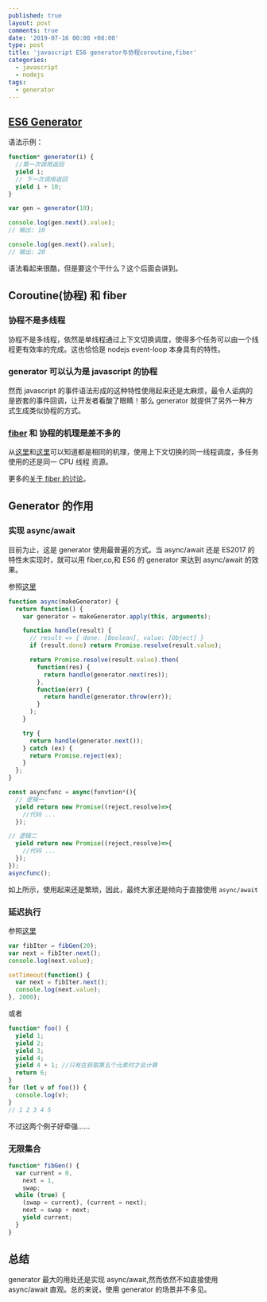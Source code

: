 ```yaml
---
published: true
layout: post
comments: true
date: '2019-07-16 00:00 +08:00'
type: post
title: 'javascript ES6 generator与协程coroutine,fiber'
categories:
  - javascript
  - nodejs
tags:
  - generator
---
```


## [ES6 Generator](https://developer.mozilla.org/en-US/docs/Web/JavaScript/Reference/Statements/function*)

语法示例：

```javascript
function* generator(i) {
  //第一次调用返回
  yield i;
  // 下一次调用返回
  yield i + 10;
}

var gen = generator(10);

console.log(gen.next().value);
// 输出: 10

console.log(gen.next().value);
// 输出: 20
```

语法看起来很酷，但是要这个干什么？这个后面会讲到。

## Coroutine(协程) 和 fiber

### 协程不是多线程

协程不是多线程，依然是单线程通过上下文切换调度，使得多个任务可以由一个线程更有效率的完成。这也恰恰是 nodejs event-loop 本身具有的特性。

### generator 可以认为是 javascript 的协程

然而 javascript 的事件语法形成的这种特性使用起来还是太麻烦，最令人诟病的是嵌套的事件回调，让开发者看酸了眼睛！那么 generator 就提供了另外一种方式生成类似协程的方式。

### [fiber](https://github.com/laverdet/node-fibers) 和 协程的机理是差不多的

从[这里](https://stackoverflow.com/questions/42983095/coroutine-vs-fiber-difference-clarification)和[这里](http://www.open-std.org/jtc1/sc22/wg21/docs/papers/2014/n4024.pdf)可以知道都是相同的机理，使用上下文切换的同一线程调度，多任务使用的还是同一 CPU 线程 资源。

更多的[关于 fiber 的讨论](https://stackoverflow.com/questions/796217/what-is-the-difference-between-a-thread-and-a-fiber)。

## Generator 的作用

### 实现 async/await

目前为止，这是 generator 使用最普遍的方式。当 async/await 还是 ES2017 的特性未实现时，就可以用 fiber,co,和 ES6 的 generator 来达到 async/await 的效果。

参照[这里](https://www.promisejs.org/generators/)

```javascript
function async(makeGenerator) {
  return function() {
    var generator = makeGenerator.apply(this, arguments);

    function handle(result) {
      // result => { done: [Boolean], value: [Object] }
      if (result.done) return Promise.resolve(result.value);

      return Promise.resolve(result.value).then(
        function(res) {
          return handle(generator.next(res));
        },
        function(err) {
          return handle(generator.throw(err));
        }
      );
    }

    try {
      return handle(generator.next());
    } catch (ex) {
      return Promise.reject(ex);
    }
  };
}

const asyncfunc = async(funvtion*(){
  // 逻辑一
  yield return new Promise((reject,resolve)=>{
    //代码 ...
  });

// 逻辑二
  yield return new Promise((reject,resolve)=>{
    //代码 ...
  });
});
asyncfunc();
```

如上所示，使用起来还是繁琐，因此，最终大家还是倾向于直接使用 `async/await`

### 延迟执行

参照[这里](https://strongloop.com/strongblog/how-to-generators-node-js-yield-use-cases/)

```javascript
var fibIter = fibGen(20);
var next = fibIter.next();
console.log(next.value);

setTimeout(function() {
  var next = fibIter.next();
  console.log(next.value);
}, 2000);
```

或者

```javascript
function* foo() {
  yield 1;
  yield 2;
  yield 3;
  yield 4;
  yield 4 + 1; //只有在获取第五个元素时才会计算
  return 6;
}
for (let v of foo()) {
  console.log(v);
}
// 1 2 3 4 5
```

不过这两个例子好牵强……

### 无限集合

```javascript
function* fibGen() {
  var current = 0,
    next = 1,
    swap;
  while (true) {
    (swap = current), (current = next);
    next = swap + next;
    yield current;
  }
}
```

## 总结

generator 最大的用处还是实现 async/await,然而依然不如直接使用 async/await 直观。总的来说，使用 generator 的场景并不多见。
